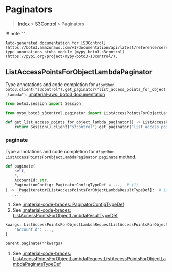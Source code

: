 # Paginators

> [Index](../README.md) > [S3Control](./README.md) > Paginators

!!! note ""

    Auto-generated documentation for [S3Control](https://boto3.amazonaws.com/v1/documentation/api/latest/reference/services/s3control.html#S3Control)
    type annotations stubs module [mypy-boto3-s3control](https://pypi.org/project/mypy-boto3-s3control/).

## ListAccessPointsForObjectLambdaPaginator

Type annotations and code completion for `#!python boto3.client("s3control").get_paginator("list_access_points_for_object_lambda")`.
[:material-aws: boto3 documentation](https://boto3.amazonaws.com/v1/documentation/api/latest/reference/services/s3control.html#S3Control.Paginator.ListAccessPointsForObjectLambda)

```python title="Usage example"
from boto3.session import Session

from mypy_boto3_s3control.paginator import ListAccessPointsForObjectLambdaPaginator

def get_list_access_points_for_object_lambda_paginator() -> ListAccessPointsForObjectLambdaPaginator:
    return Session().client("s3control").get_paginator("list_access_points_for_object_lambda")
```


### paginate

Type annotations and code completion for `#!python ListAccessPointsForObjectLambdaPaginator.paginate` method.

```python title="Method definition"
def paginate(
    self,
    *,
    AccountId: str,
    PaginationConfig: PaginatorConfigTypeDef = ...,  # (1)
) -> _PageIterator[ListAccessPointsForObjectLambdaResultTypeDef]:  # (2)
    ...
```

1. See [:material-code-braces: PaginatorConfigTypeDef](./type_defs.md#paginatorconfigtypedef) 
2. See [:material-code-braces: ListAccessPointsForObjectLambdaResultTypeDef](./type_defs.md#listaccesspointsforobjectlambdaresulttypedef) 


```python title="Usage example with kwargs"
kwargs: ListAccessPointsForObjectLambdaRequestListAccessPointsForObjectLambdaPaginateTypeDef = {  # (1)
    "AccountId": ...,
}

parent.paginate(**kwargs)
```

1. See [:material-code-braces: ListAccessPointsForObjectLambdaRequestListAccessPointsForObjectLambdaPaginateTypeDef](./type_defs.md#listaccesspointsforobjectlambdarequestlistaccesspointsforobjectlambdapaginatetypedef) 
